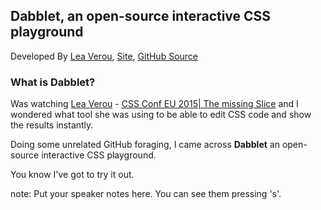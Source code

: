 ##  Dabblet, an open-source interactive CSS playground

Developed By [Lea Verou](http://lea.verou.me/), [Site](http://dabblet.com/), [GitHub Source](https://github.com/LeaVerou/dabblet)

### What is Dabblet?
Was watching [Lea Verou](http://lea.verou.me/) - [CSS Conf EU 2015| The missing Slice](https://www.youtube.com/watch?v=eVnUDTtOLE0) and I wondered what tool she was using to be able to edit CSS code and show the results instantly.

Doing some unrelated GitHub foraging, I came across **Dabblet** an open-source interactive CSS playground.

You know I've got to try it out.

note:
    Put your speaker notes here.
    You can see them pressing 's'.
